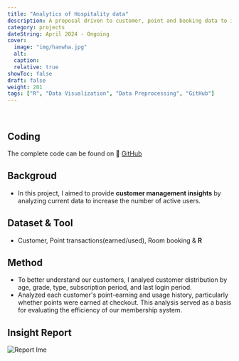 ```yaml
---
title: "Analytics of Hospitality data"
description: A proposal driven to customer, point and booking data to increase Active-User
category: projects
dateString: April 2024 - Ongoing
cover:
  image: "img/hanwha.jpg"
  alt:
  caption:
  relative: true
showToc: false
draft: false
weight: 201
tags: ["R", "Data Visualization", "Data Preprocessing", "GitHub"]
---
```



&nbsp;
  ## Coding
  The complete code can be found on 🔗 [GitHub](https://github.com/PikalounJM/Resort-data-analysis)

## Backgroud
- In this project, I aimed to provide **customer management insights** by analyzing current data to increase the number of active users.

## Dataset & Tool
- Customer, Point transactions(earned/used), Room booking & **R**

## Method
- To better understand our customers, I analyed customer distribution by age, grade, type, subscription period, and last login period.
- Analyzed each customer's point-earning and usage history, particularly whether points were earned at checkout. This analysis served as a basis for evaluating the efficiency of our membership system.

## Insight Report
![Report Ime](/img/report.PNG)